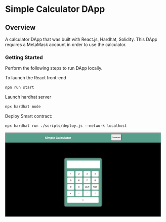 # Simple Calculator DApp

## Overview

A calculator DApp that was built with React.js, Hardhat, Solidity. This DApp requires a MetaMask account in order to use the calculator.

### Getting Started

Perform the following steps to run DApp locally.

To launch the React front-end

```md
npm run start
```

Launch hardhat server

```md
npx hardhat node
```

Deploy Smart contract:

```md
npx hardhat run ./scripts/deploy.js --network localhost
```

![projectPicture](./assets/images/calcDapp.png)
